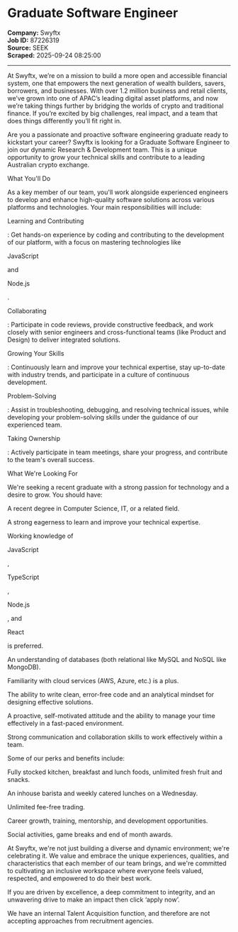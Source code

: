 # Graduate Software Engineer

**Company:** Swyftx  
**Job ID:** 87226319  
**Source:** SEEK  
**Scraped:** 2025-09-24 08:25:00

---

At Swyftx, we’re on a mission to build a more open and accessible financial system, one that empowers the next generation of wealth builders, savers, borrowers, and businesses. With over 1.2 million business and retail clients, we’ve grown into one of APAC’s leading digital asset platforms, and now we’re taking things further by bridging the worlds of crypto and traditional finance. If you’re excited by big challenges, real impact, and a team that does things differently you’ll fit right in.

Are you a passionate and proactive software engineering graduate ready to kickstart your career? Swyftx is looking for a Graduate Software Engineer to join our dynamic Research & Development team. This is a unique opportunity to grow your technical skills and contribute to a leading Australian crypto exchange.

What You'll Do

As a key member of our team, you'll work alongside experienced engineers to develop and enhance high-quality software solutions across various platforms and technologies. Your main responsibilities will include:

Learning and Contributing

: Get hands-on experience by coding and contributing to the development of our platform, with a focus on mastering technologies like

JavaScript

and

Node.js

.

Collaborating

: Participate in code reviews, provide constructive feedback, and work closely with senior engineers and cross-functional teams (like Product and Design) to deliver integrated solutions.

Growing Your Skills

: Continuously learn and improve your technical expertise, stay up-to-date with industry trends, and participate in a culture of continuous development.

Problem-Solving

: Assist in troubleshooting, debugging, and resolving technical issues, while developing your problem-solving skills under the guidance of our experienced team.

Taking Ownership

: Actively participate in team meetings, share your progress, and contribute to the team's overall success.

What We're Looking For

We're seeking a recent graduate with a strong passion for technology and a desire to grow. You should have:

A recent degree in Computer Science, IT, or a related field.

A strong eagerness to learn and improve your technical expertise.

Working knowledge of

JavaScript

,

TypeScript

,

Node.js

, and

React

is preferred.

An understanding of databases (both relational like MySQL and NoSQL like MongoDB).

Familiarity with cloud services (AWS, Azure, etc.) is a plus.

The ability to write clean, error-free code and an analytical mindset for designing effective solutions.

A proactive, self-motivated attitude and the ability to manage your time effectively in a fast-paced environment.

Strong communication and collaboration skills to work effectively within a team.

Some of our perks and benefits include:

Fully stocked kitchen, breakfast and lunch foods, unlimited fresh fruit and snacks.

An inhouse barista and weekly catered lunches on a Wednesday.

Unlimited fee-free trading.

Career growth, training, mentorship, and development opportunities.

Social activities, game breaks and end of month awards.

At Swyftx, we're not just building a diverse and dynamic environment; we're celebrating it. We value and embrace the unique experiences, qualities, and characteristics that each member of our team brings, and we're committed to cultivating an inclusive workspace where everyone feels valued, respected, and empowered to do their best work.

If you are driven by excellence, a deep commitment to integrity, and an unwavering drive to make an impact then click ‘apply now’.

We have an internal Talent Acquisition function, and therefore are not accepting approaches from recruitment agencies.
